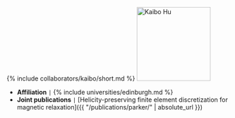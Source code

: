 {% include collaborators/kaibo/short.md %}
<img src="/assets/img/collaborators/kaibo.jpg" alt="Kaibo Hu" width="167" />
- **Affiliation** <code>&#124;</code> {% include universities/edinburgh.md %}
- **Joint publications** <code>&#124;</code> [Helicity-preserving finite element discretization for magnetic relaxation]({{ "/publications/parker/" | absolute_url }})